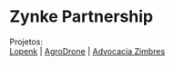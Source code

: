 # Zynke Partnership

Projetos:
<br>
<a href="https://www.lopenk.giize.com" target="_blank">Lopenk</a> |
<a href="https://www.agrodrone.giize.com" target="_blank">AgroDrone</a> |
<a href="https://www.advocaciazimbres.giize.com" target="_blank">Advocacia Zimbres</a>
